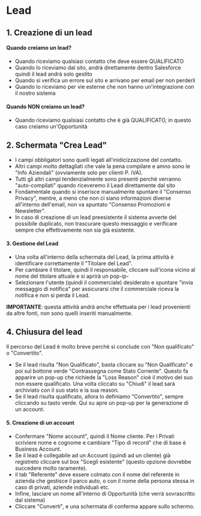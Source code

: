# Lead 

## 1. Creazione di un lead
#### Quando creiamo un lead? 
- Quando riceviamo qualsiasi contatto che deve essere QUALIFICATO
- Quando lo riceviamo dal sito, andrà direttamente dentro Salesforce quindi il lead andrà solo gestito
- Quando si verifica un errore sul sito e arrivano per email per non perderli
- Quando lo riceviamo per vie esterne che non hanno un'integrazione con il nostro sistema

#### Quando NON creiamo un lead? 
- Quando riceviamo qualsiasi contatto che è già QUALIFICATO, in questo caso creiamo un'Opportunità


## 2. Schermata "Crea Lead"
- I campi obbligatori sono quelli legati all'inidicizzazione del contatto.
- Altri campi molto dettagliati che vale la pena compilare e amno sono le "Info Aziendali" (ovviamente solo per clienti P. iVA).
- Tutti gli altri campi tendenzialmente sono presenti perchè verranno "auto-compilati" quando riceveremo il Lead direttamente dal sito
- Fondamentale quando si inserisce manualmente spuntare il "Consenso Privacy", mentre, a meno che non ci siano informazioni diverse all'interno dell'email, non va spuntato "Consenso Promozioni e Newsletter".
- In caso di creazione di un lead preesistente il sistema avverte del possibile duplicato, non trascurare questo messaggio e verificare sempre che effettivamente non sia già esistente.

#### 3. Gestione del Lead
- Una volta all'interno della schermata del Lead, la prima attività è identificare correttamente il "Titolare del Lead".
- Per cambiare il titolare, quindi il responsabile, cliccare sull'icona vicino al nome del titolare attuale e si aprirà un pop-ip-
- Selezionare l'utente (quindi il commerciale) desiderato e spuntare "invia messaggio di notifica" per assicurarsi che il commerciale riceva la notifica e non si perda il Lead.


**IMPORTANTE**: questa attività andrà anche effettuata per i lead provenienti da altre fonti, non sono quelli inseriti manualmente.

## 4. Chiusura del lead
Il percorso del Lead è molto breve perchè si conclude con "Non qualificato" o "Convertito". 
- Se il lead risulta "Non Qualificato", basta cliccare su "Non Qualificato" e poi sul bottone verde "Contrassegna come Stato Corrente". Questo fa apparire un pop-up che richiede la "Loss Reason" cioè il motivo del suo non essere qualificato. Una volta cliccato su "Chiudi" il lead sarà archiviato con il suo stato e la sua reason.
- Se il lead risulta qualificato, allora lo definiamo "Convertito", sempre cliccando su tasto verde. Qui su apre un pop-up per la generazione di un account.

#### 5. Creazione di un account
- Confermare "Nome account", quindi il Nome cliente. Per i Privati scriviere nome e cognome e cambiare "Tipo di record" che di base è Business Account.
- Se il lead è collegabile ad un Account (quindi ad un cliente) già registreto cliccare sul box "Scegli esistente" (questo opzione dovrebbe succedere molto raramente).
- il tab "Referente" deve essere colmato con il nome del referente in azienda che gestisce il parco auto, o con il nome della persona stessa in caso di privati, aziende individuali etc.
- Infine, lasciare un nome all'interno di Opportunità (che verrà sovrascritto dal sistema)
- Cliccare "Converti", e una schermata di conferma appare sullo schermo.
